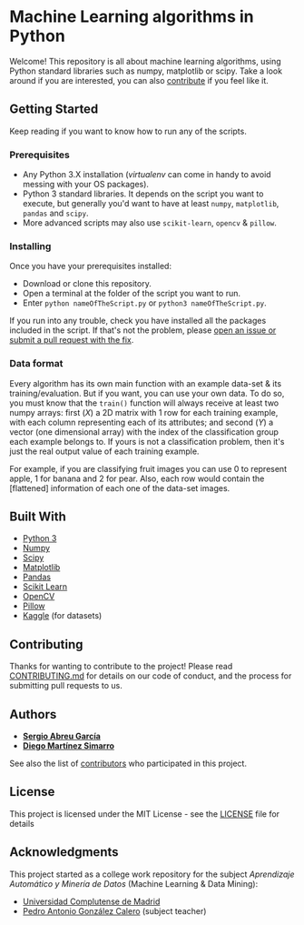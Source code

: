 # Machine Learning algorithms in Python
Welcome! This repository is all about machine learning algorithms, using Python standard libraries such as numpy, matplotlib or scipy. Take a look around if you are interested, you can also [contribute](#contributing) if you feel like it.

## Getting Started
Keep reading if you want to know how to run any of the scripts.

### Prerequisites

- Any Python 3.X installation (*virtualenv* can come in handy to avoid messing with your OS packages).
- Python 3 standard libraries. It depends on the script you want to execute, but generally you'd want to have at least `numpy`, `matplotlib`, `pandas` and `scipy`.
- More advanced scripts may also use `scikit-learn`, `opencv` & `pillow`.

### Installing

Once you have your prerequisites installed:

- Download or clone this repository.
- Open a terminal at the folder of the script you want to run.
- Enter `python nameOfTheScript.py` or `python3 nameOfTheScript.py`.

If you run into any trouble, check you have installed all the packages included in the script. If that's
not the problem, please [open an issue or submit a pull request with the fix](#contributing).

### Data format

Every algorithm has its own main function with an example data-set & its
training/evaluation. But if you want, you can use your own data. To do so, you
must know that the `train()` function will always receive at least two numpy arrays:
first (*X*) a 2D matrix with 1 row for each training example, with each column representing
each of its attributes; and second (*Y*) a vector (one dimensional array) with the
index of the classification group each example belongs to. If yours is not a classification
problem, then it's just the real output value of each training example.

For example, if you are classifying fruit images you can use 0 to represent apple,
1 for banana and 2 for pear. Also, each row would contain the [flattened] information
of each one of the data-set images.


## Built With

* [Python 3](https://www.python.org/downloads/)
* [Numpy](https://numpy.org/)
* [Scipy](https://www.scipy.org/)
* [Matplotlib](https://matplotlib.org/)
* [Pandas](https://pandas.pydata.org/)
* [Scikit Learn](https://scikit-learn.org/stable/)
* [OpenCV](https://opencv.org/)
* [Pillow](https://pillow.readthedocs.io/en/stable/)
* [Kaggle](https://www.kaggle.com/) (for datasets)

## Contributing

Thanks for wanting to contribute to the project! Please read [CONTRIBUTING.md](CONTRIBUTING.md) for details on our code of conduct, and the process for submitting pull requests to us.

## Authors

* [**Sergio Abreu García**](https://sag-dev.com)
* [**Diego Martínez Simarro**](https://github.com/dimart10)

See also the list of [contributors](https://github.com/your/project/contributors) who participated in this project.

## License

This project is licensed under the MIT License - see the [LICENSE](LICENSE) file for details

## Acknowledgments

This project started as a college work repository for the subject *Aprendizaje Automático y Minería de Datos* (Machine Learning & Data Mining):

* [Universidad Complutense de Madrid](https://informatica.ucm.es/)
* [Pedro Antonio González Calero](http://gaia.fdi.ucm.es/people/pedro/) (subject teacher)
